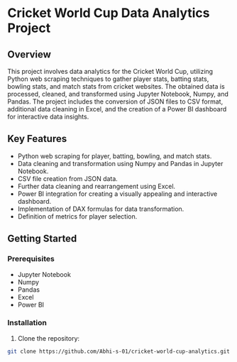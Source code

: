 # Cricket World Cup Data Analytics Project

## Overview

This project involves data analytics for the Cricket World Cup, utilizing Python web scraping techniques to gather player stats, batting stats, bowling stats, and match stats from cricket websites. The obtained data is processed, cleaned, and transformed using Jupyter Notebook, Numpy, and Pandas. The project includes the conversion of JSON files to CSV format, additional data cleaning in Excel, and the creation of a Power BI dashboard for interactive data insights.

## Key Features

- Python web scraping for player, batting, bowling, and match stats.
- Data cleaning and transformation using Numpy and Pandas in Jupyter Notebook.
- CSV file creation from JSON data.
- Further data cleaning and rearrangement using Excel.
- Power BI integration for creating a visually appealing and interactive dashboard.
- Implementation of DAX formulas for data transformation.
- Definition of metrics for player selection.

## Getting Started

### Prerequisites

- Jupyter Notebook
- Numpy
- Pandas
- Excel
- Power BI

### Installation

1. Clone the repository:

```bash
git clone https://github.com/Abhi-s-01/cricket-world-cup-analytics.git
